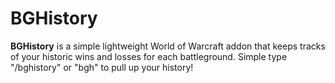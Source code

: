 # BGHistory
**BGHistory** is a simple lightweight World of Warcraft addon that keeps tracks of your historic wins and losses for each battleground. Simple type "/bghistory" or "bgh" to pull up your history!